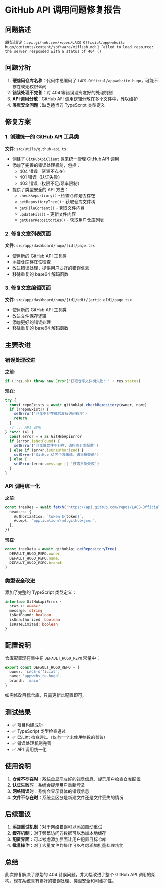 # GitHub API 调用问题修复报告

## 问题描述

原始错误：`api.github.com/repos/LACS-Official/appwebsite-hugo/contents/content/software/miflash.md:1 Failed to load resource: the server responded with a status of 404 ()`

## 问题分析

1. **硬编码仓库名称**：代码中硬编码了 `LACS-Official/appwebsite-hugo`，可能不存在或无权限访问
2. **错误处理不完善**：对 404 等错误没有友好的处理机制
3. **API 调用分散**：GitHub API 调用逻辑分散在多个文件中，难以维护
4. **类型安全问题**：缺乏适当的 TypeScript 类型定义

## 修复方案

### 1. 创建统一的 GitHub API 工具类

**文件**: `src/utils/github-api.ts`

- 创建了 `GitHubApiClient` 类来统一管理 GitHub API 调用
- 添加了完善的错误处理机制，包括：
  - 404 错误（资源不存在）
  - 401 错误（认证失败）
  - 403 错误（权限不足/频率限制）
- 提供了类型安全的 API 方法：
  - `checkRepository()` - 检查仓库是否存在
  - `getRepositoryTree()` - 获取仓库文件树
  - `getFileContent()` - 获取文件内容
  - `updateFile()` - 更新文件内容
  - `getUserRepositories()` - 获取用户仓库列表

### 2. 修复文章列表页面

**文件**: `src/app/dashboard/hugo/[id]/page.tsx`

- 使用新的 GitHub API 工具类
- 添加仓库存在性检查
- 改进错误处理，提供用户友好的错误信息
- 移除重复的 base64 解码函数

### 3. 修复文章编辑页面

**文件**: `src/app/dashboard/hugo/[id]/edit/[articleId]/page.tsx`

- 使用新的 GitHub API 工具类
- 改进文件保存逻辑
- 添加更好的错误处理
- 移除重复的 base64 解码函数

## 主要改进

### 错误处理改进

**之前**:
```typescript
if (!res.ok) throw new Error('获取仓库文件树失败: ' + res.status)
```

**现在**:
```typescript
try {
  const repoExists = await githubApi.checkRepository(owner, name)
  if (!repoExists) {
    setError('仓库不存在或您没有访问权限')
    return
  }
  // ... API 调用
} catch (e) {
  const error = e as GitHubApiError
  if (error.isNotFound) {
    setError('仓库或文件不存在，请检查仓库配置')
  } else if (error.isUnauthorized) {
    setError('GitHub 访问令牌无效，请重新登录')
  } else {
    setError(error.message || '获取文章失败')
  }
}
```

### API 调用统一化

**之前**:
```typescript
const treeRes = await fetch('https://api.github.com/repos/LACS-Official/appwebsite-hugo/git/trees/main?recursive=1', {
  headers: {
    Authorization: `token ${token}`,
    Accept: 'application/vnd.github+json',
  },
})
```

**现在**:
```typescript
const treeData = await githubApi.getRepositoryTree(
  DEFAULT_HUGO_REPO.owner, 
  DEFAULT_HUGO_REPO.name, 
  DEFAULT_HUGO_REPO.branch
)
```

### 类型安全改进

添加了完整的 TypeScript 类型定义：

```typescript
interface GitHubApiError {
  status: number
  message: string
  isNotFound: boolean
  isUnauthorized: boolean
  isRateLimited: boolean
}
```

## 配置说明

仓库配置现在集中在 `DEFAULT_HUGO_REPO` 常量中：

```typescript
export const DEFAULT_HUGO_REPO = {
  owner: 'LACS-Official',
  name: 'appwebsite-hugo',
  branch: 'main'
}
```

如需修改目标仓库，只需更新此配置即可。

## 测试结果

- ✅ 项目构建成功
- ✅ TypeScript 类型检查通过
- ✅ ESLint 检查通过（仅有一个未使用参数的警告）
- ✅ 错误处理机制完善
- ✅ API 调用统一化

## 使用说明

1. **仓库不存在时**：系统会显示友好的错误信息，提示用户检查仓库配置
2. **认证失败时**：系统会提示用户重新登录
3. **网络错误时**：系统会显示具体的错误信息
4. **文件不存在时**：系统会区分是新建文件还是文件丢失的情况

## 后续建议

1. **添加重试机制**：对于网络错误可以添加自动重试
2. **缓存机制**：对于频繁访问的数据可以添加本地缓存
3. **配置界面**：可以考虑添加界面让用户配置目标仓库
4. **批量操作**：对于大量文件的操作可以考虑添加批量处理功能

## 总结

此次修复解决了原始的 404 错误问题，并大幅改进了整个 GitHub API 调用的架构。现在系统具有更好的错误处理、类型安全和可维护性。
